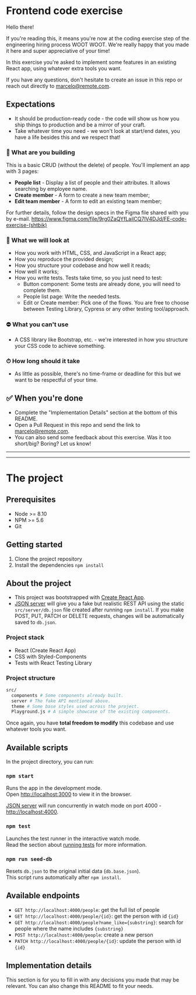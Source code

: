 # Frontend code exercise

Hello there!

If you're reading this, it means you're now at the coding exercise step of the engineering hiring process WOOT WOOT. We're really happy that you made it here and super appreciative of your time!

In this exercise you're asked to implement some features in an existing React app, using whatever extra tools you want.

If you have any questions, don't hesitate to create an issue in this repo or reach out directly to marcelo@remote.com.

## Expectations  
* It should be production-ready code - the code will show us how you ship things to production and be a mirror of your craft.  
* Take whatever time you need - we won't look at start/end dates, you have a life besides this and we respect that!  

### 🚀 What are you building

This is a basic CRUD (without the delete) of people. You'll implement an app with 3 pages:

- **People list** - Display a list of people and their attributes. It allows searching by employee name.
- **Create member** - A form to create a new team member;
- **Edit team member** - A form to edit an existing team member;

For further details, follow the design specs in the Figma file shared with you by e-mail.
https://www.figma.com/file/9rg0ZaQYfLailCQ7IV4DJd/FE-code-exercise-(shtbik)

### 👀 What we will look at

- How you work with HTML, CSS, and JavaScript in a React app;
- How you reproduce the provided design;
- How you structure your codebase and how well it reads;
- How well it works;
- How you write tests. Tests take time, so you just need to test:
  - Button component: Some tests are already done, you will need to complete them.
  - People list page: Write the needed tests.
  - Edit or Create member: Pick one of the flows. You are free to choose between Testing Library, Cypress or any other testing tool/approach.

### ⛔️ What you can't use

- A CSS library like Bootstrap, etc. - we're interested in how you structure your CSS code to achieve something.

### ⏱ How long should it take

- As little as possible, there's no time-frame or deadline for this but we want to be respectful of your time.

## ✅ When you're done

- Complete the "Implementation Details" section at the bottom of this README.
- Open a Pull Request in this repo and send the link to marcelo@remote.com.
- You can also send some feedback about this exercise. Was it too short/big? Boring? Let us know!

---

---

# The project

## Prerequisites

- Node >= 8.10
- NPM >= 5.6
- Git

## Getting started

1. Clone the project repository
2. Install the dependencies `npm install`

## About the project

- This project was bootstrapped with [Create React App](https://github.com/facebook/create-react-app).
- [JSON server](https://github.com/typicode/json-server) will give you a fake but realistic REST API using the static `src/server/db.json` file created after running `npm install`. If you make POST, PUT, PATCH or DELETE requests, changes will be automatically saved to `db.json`.

### Project stack

- React (Create React App)
- CSS with Styled-Components
- Tests with React Testing Library

### Project structure

```bash
src/
  components # Some components already built.
  server # The fake API mentioned above.
  theme # Some base styles used across the project.
  Playground.js # A simple showcase of the existing components.
```

Once again, you have **total freedom to modify** this codebase and use whatever tools you want.

## Available scripts

In the project directory, you can run:

### `npm start`

Runs the app in the development mode.\
Open [http://localhost:3000](http://localhost:3000) to view it in the browser.

[JSON server](https://github.com/typicode/json-server) will run concurrently in watch mode on port 4000 - [http://localhost:4000](http://localhost:4000).

### `npm test`

Launches the test runner in the interactive watch mode.\
Read the section about [running tests](https://facebook.github.io/create-react-app/docs/running-tests) for more information.

### `npm run seed-db`

Resets `db.json` to the original initial data (`db.base.json`).\
This script runs automatically after `npm install`.

## Available endpoints

- `GET http://localhost:4000/people`: get the full list of people
- `GET http://localhost:4000/people/{id}`: get the person with id `{id}`
- `GET http://localhost:4000/people?name_like={substring}`: search for people where the name includes `{substring}`
- `POST http://localhost:4000/people`: create a new person
- `PATCH http://localhost:4000/people/{id}`: update the person with id `{id}`

## Implementation details

This section is for you to fill in with any decisions you made that may be relevant. You can also change this README to fit your needs.
